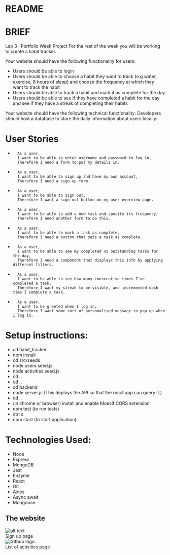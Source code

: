 README
======

# BRIEF
Lap 3 : Portfolio Week Project For the rest of the week you will be working to create a habit tracker.

Your website should have the following functionality for users:

- Users should be able to login
- Users should be able to choose a habit they want to track (e.g water, exercise, 8 hours of sleep) and choose the frequency at which they want to track the habit
- Users should be able to track a habit and mark it as complete for the day
- Users should be able to see if they have completed a habit for the day and see if they have a streak of completing their habits

Your website should have the following technical functionality:
        Developers should host a database to store the daily information about users locally.

# User Stories
-       As a user,
        I want to be able to enter username and password to log in,
        Therefore I need a form to put my details in.
-       As a user,
        I want to be able to sign up and have my own account,
        Therefore I need a sign-up form.
-       As a user,
        I want to be able to sign out,
        Therefore I want a sign-out button on my user overview page.
-       As a user,
        I want to be able to add a new task and specify its frequency,
        Therefore I need another form to do this.
-       As a user,
        I want to be able to mark a task as complete,
        Therefore I need a button that sets a task as complete.
-       As a user,
        I want to be able to see my completed vs outstanding tasks for the day,
        Therefore I need a component that displays this info by applying different filters.
-       As a user,
        I want to be able to see how many consecutive times I’ve completed a task,
        Therefore I want my streak to be visible, and incremented each time I complete a task.
-       As a user,
        I want to be greeted when I log in,
        Therefore I want some sort of personalised message to pop up when I log in.

# Setup instructions:
- cd habit_tracker
- npm install 
- cd src/seeds
- node users.seed.js
- node activities.seed.js
- cd ..
- cd ..
- cd backend
- node server.js (This deploys the API so that the react app can query it.)
- cd ..
- (in chrome or browser) install and enable Moesif CORS extension
- npm test (to run tests)
- ctrl c
- npm start (to start application)


# Technologies Used: 
- Node
- Express
- MongoDB
- Jest
- Enzyme
- React
- Git
- Axios
- Async await
- Mongoose

## The website 

![alt text](/pics/listpage.png) <br>
Sign up page <br>
![Github logo](/pics/listpage.png)<br>
List of activities page


